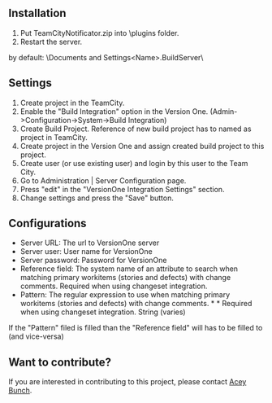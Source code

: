 ## Installation

1. Put TeamCityNotificator.zip into <TeamCity Data Directory>\plugins folder.  
2. Restart the server.

<TeamCity Data Directory> by default: <system disc>\Documents and Settings\<Name>\.BuildServer\

## Settings
1. Create project in the TeamCity.  
2. Enable the "Build Integration" option in the Version One. (Admin->Configuration->System->Build Integration)  
3. Create Build Project. Reference of new build project has to named as project in TeamCity.  
4. Create project in the Version One and assign created build project to this project.  
5. Create user (or use existing user) and login by this user to the Team City.  
6. Go to Administration | Server Configuration page.  
7. Press "edit" in the "VersionOne Integration Settings" section.  
8. Change settings and press the "Save" button.  

## Configurations
* Server URL:			The url to VersionOne server  
* Server user:		User name for VersionOne  
* Server password:	Password for VersionOne  
* Reference field:	The system name of an attribute to search when matching primary workitems (stories and defects) with change comments. Required when using changeset integration.  
* Pattern: 	        The regular expression to use when matching primary workitems (stories and defects) with change comments.   * * Required when using changeset integration.  String  (varies)  

If the "Pattern" filed is filled than the "Reference field" will has to be filled to (and vice-versa)

## Want to contribute?
If you are interested in contributing to this project, please contact [Acey Bunch](mailto:acey.bunch@versionone.com).
